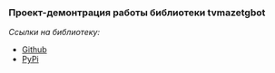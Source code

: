 ### Проект-демонтрация работы библиотеки tvmazetgbot
 
*Ссылки на библиотеку:*

* [Github](https://github.com/nutakoooye/tvmazetgbot)
* [PyPi](https://pypi.org/project/tvmazetgbot/)